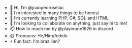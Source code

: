 - 👋 Hi, I’m @joaopedroselau
- 👀 I’m interested in many things to be honest
- 🌱 I’m currently learning PHP, C#, SQL and HTML
- 💞️ I’m looking to collaborate on anything, just say hi to me!
- 📫 How to reach me by @playerone1926 in discord
- 😄 Pronouns: He/Him/fodido
- ⚡ Fun fact: I'm brazilian?

<!---
joaopedroselau/joaopedroselau is a ✨ special ✨ repository because its `README.md` (this file) appears on your GitHub profile.
You can click the Preview link to take a look at your changes.
--->
